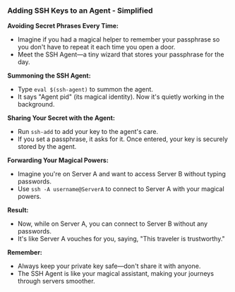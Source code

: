 ### Adding SSH Keys to an Agent - Simplified

**Avoiding Secret Phrases Every Time:**
- Imagine if you had a magical helper to remember your passphrase so you don't have to repeat it each time you open a door.
- Meet the SSH Agent—a tiny wizard that stores your passphrase for the day.

**Summoning the SSH Agent:**
- Type `eval $(ssh-agent)` to summon the agent.
- It says "Agent pid" (its magical identity). Now it's quietly working in the background.

**Sharing Your Secret with the Agent:**
- Run `ssh-add` to add your key to the agent's care.
- If you set a passphrase, it asks for it. Once entered, your key is securely stored by the agent.

**Forwarding Your Magical Powers:**
- Imagine you're on Server A and want to access Server B without typing passwords.
- Use `ssh -A username@ServerA` to connect to Server A with your magical powers.

**Result:**
- Now, while on Server A, you can connect to Server B without any passwords.
- It's like Server A vouches for you, saying, "This traveler is trustworthy."

**Remember:**
- Always keep your private key safe—don't share it with anyone.
- The SSH Agent is like your magical assistant, making your journeys through servers smoother.

